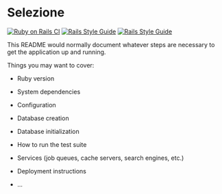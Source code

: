 # Selezione
[![Ruby on Rails CI](https://github.com/isprambiente/Selezione/actions/workflows/rubyonrails.yml/badge.svg)](https://github.com/isprambiente/Selezione/actions/workflows/rubyonrails.yml)
[![Rails Style Guide](https://img.shields.io/badge/code_style-rubocop-brightgreen.svg)](https://github.com/rubocop/rubocop-rails)
[![Rails Style Guide](https://img.shields.io/badge/code_style-community-brightgreen.svg)](https://rails.rubystyle.guide)


This README would normally document whatever steps are necessary to get the
application up and running.

Things you may want to cover:

* Ruby version

* System dependencies

* Configuration

* Database creation

* Database initialization

* How to run the test suite

* Services (job queues, cache servers, search engines, etc.)

* Deployment instructions

* ...
